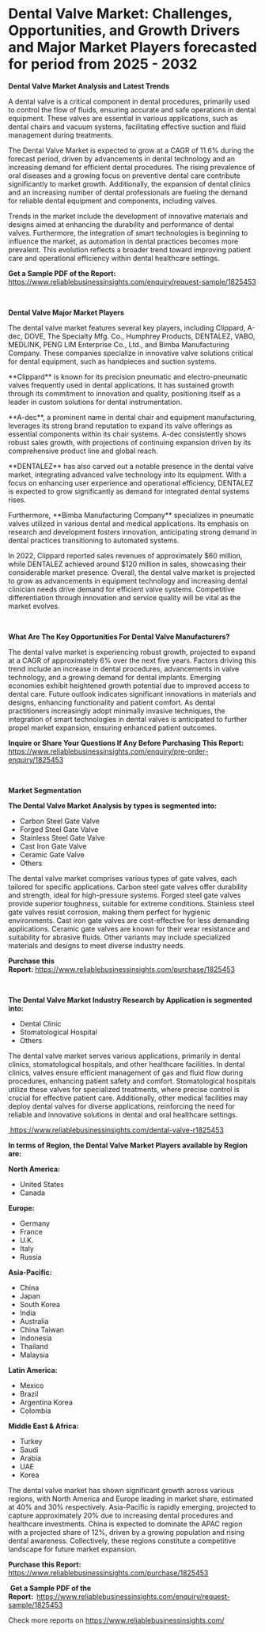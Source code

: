 <p><h1>Dental Valve Market: Challenges, Opportunities, and Growth Drivers and Major Market Players forecasted for period from 2025 - 2032</h1></p><p><strong>Dental Valve Market Analysis and Latest Trends</strong></p>
<p><p>A dental valve is a critical component in dental procedures, primarily used to control the flow of fluids, ensuring accurate and safe operations in dental equipment. These valves are essential in various applications, such as dental chairs and vacuum systems, facilitating effective suction and fluid management during treatments.</p><p>The Dental Valve Market is expected to grow at a CAGR of 11.6% during the forecast period, driven by advancements in dental technology and an increasing demand for efficient dental procedures. The rising prevalence of oral diseases and a growing focus on preventive dental care contribute significantly to market growth. Additionally, the expansion of dental clinics and an increasing number of dental professionals are fueling the demand for reliable dental equipment and components, including valves. </p><p>Trends in the market include the development of innovative materials and designs aimed at enhancing the durability and performance of dental valves. Furthermore, the integration of smart technologies is beginning to influence the market, as automation in dental practices becomes more prevalent. This evolution reflects a broader trend toward improving patient care and operational efficiency within dental healthcare settings.</p></p>
<p><strong>Get a Sample PDF of the Report:&nbsp;</strong> <a href="https://www.reliablebusinessinsights.com/enquiry/request-sample/1825453?utm_campaign=2318&utm_medium=2&utm_source=Github&utm_content=ia&utm_term=03032025&utm_id=dental-valve">https://www.reliablebusinessinsights.com/enquiry/request-sample/1825453</a></p>
<p>&nbsp;</p>
<p><strong>Dental Valve Major Market Players</strong></p>
<p><p>The dental valve market features several key players, including Clippard, A-dec, DOVE, The Specialty Mfg. Co., Humphrey Products, DENTALEZ, VABO, MEDLINK, PENG LIM Enterprise Co., Ltd., and Bimba Manufacturing Company. These companies specialize in innovative valve solutions critical for dental equipment, such as handpieces and suction systems.</p><p>**Clippard** is known for its precision pneumatic and electro-pneumatic valves frequently used in dental applications. It has sustained growth through its commitment to innovation and quality, positioning itself as a leader in custom solutions for dental instrumentation.</p><p>**A-dec**, a prominent name in dental chair and equipment manufacturing, leverages its strong brand reputation to expand its valve offerings as essential components within its chair systems. A-dec consistently shows robust sales growth, with projections of continuing expansion driven by its comprehensive product line and global reach.</p><p>**DENTALEZ** has also carved out a notable presence in the dental valve market, integrating advanced valve technology into its equipment. With a focus on enhancing user experience and operational efficiency, DENTALEZ is expected to grow significantly as demand for integrated dental systems rises.</p><p>Furthermore, **Bimba Manufacturing Company** specializes in pneumatic valves utilized in various dental and medical applications. Its emphasis on research and development fosters innovation, anticipating strong demand in dental practices transitioning to automated systems.</p><p>In 2022, Clippard reported sales revenues of approximately $60 million, while DENTALEZ achieved around $120 million in sales, showcasing their considerable market presence. Overall, the dental valve market is projected to grow as advancements in equipment technology and increasing dental clinician needs drive demand for efficient valve systems. Competitive differentiation through innovation and service quality will be vital as the market evolves.</p></p>
<p>&nbsp;</p>
<p><strong>What Are The Key Opportunities For Dental Valve Manufacturers?</strong></p>
<p><p>The dental valve market is experiencing robust growth, projected to expand at a CAGR of approximately 6% over the next five years. Factors driving this trend include an increase in dental procedures, advancements in valve technology, and a growing demand for dental implants. Emerging economies exhibit heightened growth potential due to improved access to dental care. Future outlook indicates significant innovations in materials and designs, enhancing functionality and patient comfort. As dental practitioners increasingly adopt minimally invasive techniques, the integration of smart technologies in dental valves is anticipated to further propel market expansion, ensuring enhanced patient outcomes.</p></p>
<p><strong>Inquire or Share Your Questions If Any Before Purchasing This Report:</strong> <a href="https://www.reliablebusinessinsights.com/enquiry/pre-order-enquiry/1825453?utm_campaign=2318&utm_medium=2&utm_source=Github&utm_content=ia&utm_term=03032025&utm_id=dental-valve">https://www.reliablebusinessinsights.com/enquiry/pre-order-enquiry/1825453</a></p>
<p>&nbsp;</p>
<p><strong>Market Segmentation</strong></p>
<p><strong>The Dental Valve Market Analysis by types is segmented into:</strong></p>
<p><ul><li>Carbon Steel Gate Valve</li><li>Forged Steel Gate Valve</li><li>Stainless Steel Gate Valve</li><li>Cast Iron Gate Valve</li><li>Ceramic Gate Valve</li><li>Others</li></ul></p>
<p><p>The dental valve market comprises various types of gate valves, each tailored for specific applications. Carbon steel gate valves offer durability and strength, ideal for high-pressure systems. Forged steel gate valves provide superior toughness, suitable for extreme conditions. Stainless steel gate valves resist corrosion, making them perfect for hygienic environments. Cast iron gate valves are cost-effective for less demanding applications. Ceramic gate valves are known for their wear resistance and suitability for abrasive fluids. Other variants may include specialized materials and designs to meet diverse industry needs.</p></p>
<p><strong>Purchase this Report:&nbsp;</strong><a href="https://www.reliablebusinessinsights.com/purchase/1825453?utm_campaign=2318&utm_medium=2&utm_source=Github&utm_content=ia&utm_term=03032025&utm_id=dental-valve">https://www.reliablebusinessinsights.com/purchase/1825453</a></p>
<p>&nbsp;</p>
<p><strong>The Dental Valve Market Industry Research by Application is segmented into:</strong></p>
<p><ul><li>Dental Clinic</li><li>Stomatological Hospital</li><li>Others</li></ul></p>
<p><p>The dental valve market serves various applications, primarily in dental clinics, stomatological hospitals, and other healthcare facilities. In dental clinics, valves ensure efficient management of gas and fluid flow during procedures, enhancing patient safety and comfort. Stomatological hospitals utilize these valves for specialized treatments, where precise control is crucial for effective patient care. Additionally, other medical facilities may deploy dental valves for diverse applications, reinforcing the need for reliable and innovative solutions in dental and oral healthcare settings.</p></p>
<p><a href="https://www.reliablebusinessinsights.com/dental-valve-r1825453?utm_campaign=2318&utm_medium=2&utm_source=Github&utm_content=ia&utm_term=03032025&utm_id=dental-valve">&nbsp;https://www.reliablebusinessinsights.com/dental-valve-r1825453</a></p>
<p><strong>In terms of Region, the Dental Valve Market Players available by Region are:</strong></p>
<p>
    <p> <strong> North America: </strong>
        <ul>
            <li>United States</li>
            <li>Canada</li>
        </ul>
        </p> 
    <p> <strong> Europe: </strong>
        <ul>
            <li>Germany</li>
            <li>France</li>
            <li>U.K.</li>
            <li>Italy</li>
            <li>Russia</li>
        </ul>
        </p> 
    <p> <strong> Asia-Pacific: </strong>
        <ul>
            <li>China</li>
            <li>Japan</li>
            <li>South Korea</li>
            <li>India</li>
            <li>Australia</li>
            <li>China Taiwan</li>
            <li>Indonesia</li>
            <li>Thailand</li>
            <li>Malaysia</li>
        </ul>
        </p> 
    <p> <strong> Latin America: </strong>
        <ul>
            <li>Mexico</li>
            <li>Brazil</li>
            <li>Argentina Korea</li>
            <li>Colombia</li>
        </ul>
        </p> 
    <p> <strong> Middle East & Africa: </strong>
        <ul>
            <li>Turkey</li>
            <li>Saudi</li>
            <li>Arabia</li>
            <li>UAE</li>
            <li>Korea</li>
        </ul>
    </p>
    </p>
<p><p>The dental valve market has shown significant growth across various regions, with North America and Europe leading in market share, estimated at 40% and 30% respectively. Asia-Pacific is rapidly emerging, projected to capture approximately 20% due to increasing dental procedures and healthcare investments. China is expected to dominate the APAC region with a projected share of 12%, driven by a growing population and rising dental awareness. Collectively, these regions constitute a competitive landscape for future market expansion.</p></p>
<p><strong>Purchase this Report: </strong><a href="https://www.reliablebusinessinsights.com/purchase/1825453?utm_campaign=2318&utm_medium=2&utm_source=Github&utm_content=ia&utm_term=03032025&utm_id=dental-valve">https://www.reliablebusinessinsights.com/purchase/1825453</a></p>
<p>&nbsp;<strong>Get a Sample PDF of the Report:&nbsp;&nbsp;</strong><a href="https://www.reliablebusinessinsights.com/enquiry/request-sample/1825453?utm_campaign=2318&utm_medium=2&utm_source=Github&utm_content=ia&utm_term=03032025&utm_id=dental-valve">https://www.reliablebusinessinsights.com/enquiry/request-sample/1825453</a></p>
<p><strong></strong></p>
<p>Check more reports on <a href="https://www.reliablebusinessinsights.com/?utm_campaign=2318&utm_medium=2&utm_source=Github&utm_content=ia&utm_term=03032025&utm_id=dental-valve">https://www.reliablebusinessinsights.com/</a></p>